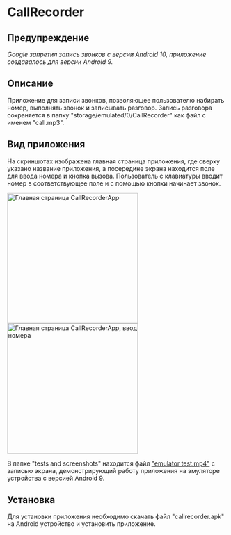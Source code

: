 # CallRecorder
## Предупреждение
_Google запретил запись звонков с версии Android 10, приложение создавалось для версии Android 9._

## Описание
Приложение для записи звонков, позволяющее пользователю набирать номер, выполнять звонок и записывать разговор. Запись разговора сохраняется в папку "storage/emulated/0/CallRecorder" как файл с именем "call.mp3". 

## Вид приложения
На скриншотах изображена главная страница приложения, где сверху указано название приложения, а посередине экрана находится поле для ввода номера и кнопка вызова. Пользователь с клавиатуры вводит номер в соответствующее поле и с помощью кнопки начинает звонок.

<image src="/tests and screenshots/screenshot 1.png" alt="Главная страница CallRecorderApp" width="300">
<image src="/tests and screenshots/screenshot 2.png" alt="Главная страница CallRecorderApp, ввод номера" width="300">

В папке "tests and screenshots" находится файл ["emulator test.mp4"](https://github.com/SofyaAksenova/CallRecorder/blob/main/tests%20and%20screenshots/emulator%20test.mp4) с записью экрана, демонстрирующий работу приложения на эмуляторе устройства с версией Android 9. 

## Установка
Для установки приложения необходимо скачать файл "callrecorder.apk" на Android устройство и установить приложение.
